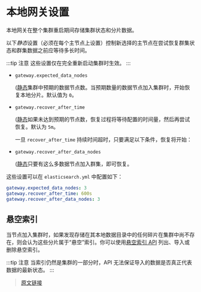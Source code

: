 # 本地网关设置

本地网关在整个集群重启期间存储集群状态和分片数据。

以下*静态*设置（必须在每个主节点上设置）控制新选择的主节点在尝试恢复群集状态和群集数据之前应等待多长时间。

:::tip 注意
这些设置仅在完全重新启动集群时生效。
:::

- `gateway.expected_data_nodes`

    ([静态](/set_up_elasticsearch/configuring_elasticsearch)集群中预期的数据节点数。当预期数量的数据节点加入集群时，开始恢复本地分片。默认值为 `0`。

- `gateway.recover_after_time`

    ([静态](/set_up_elasticsearch/configuring_elasticsearch)如果未达到预期的节点数，恢复过程将等待配置的时间量，然后再尝试恢复。默认为 `5m`。

    一旦 `recover_after_time` 持续时间超时，只要满足以下条件，恢复将开始：

- `gateway.recover_after_data_nodes`

    ([静态](/set_up_elasticsearch/configuring_elasticsearch)只要有这么多数据节点加入群集，即可恢复。

这些设置可以在 `elasticsearch.yml` 中配置如下：

```yaml
gateway.expected_data_nodes: 3
gateway.recover_after_time: 600s
gateway.recover_after_data_nodes: 3
```

## 悬空索引

当节点加入集群时，如果发现存储在其本地数据目录中的任何碎片在集群中尚不存在，则会认为这些分片属于“悬空”索引。你可以使用[悬空索引 API](/rest_apis/index_apis.html#悬空索引) 列出、导入或删除悬空索引。

:::tip 注意
当索引仍然是集群的一部分时，API 无法保证导入的数据是否真正代表数据的最新状态。
:::

> [原文链接](https://www.elastic.co/guide/en/elasticsearch/reference/current/modules-gateway.html)
